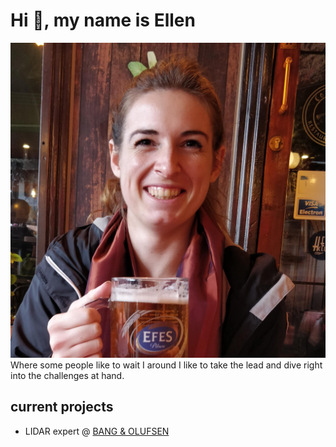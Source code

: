 
# Hi 👋, my name is Ellen
![ellen](img/ellen_smile.jpg)
Where some people like to wait I around I like to take the lead and dive right into the challenges at hand.
  
## current projects
- LIDAR expert @ [BANG & OLUFSEN](https://www.bang-olufsen.com/en)


